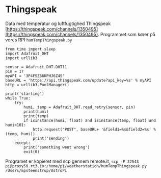 # Thingspeak
Data med temperatur og luftfugtighed Thingspeak [https://thingspeak.com/channels/1350495](https://thingspeak.com/channels/1350495).
Programmet som kører på vores RPI ```humTempThingspeak.py```

```
from time import sleep
import Adafruit_DHT
import urllib3

sensor = Adafruit_DHT.DHT11
pin = 17
myAPI = '3P4FSZ66KPHJ6Z4S'
baseURL = 'https://api.thingspeak.com/update?api_key=%s' % myAPI
http = urllib3.PoolManager()

print('starting')
while True:
    try:
        humi, temp = Adafruit_DHT.read_retry(sensor, pin)
        print(humi)
        print(temp)
        if isinstance(humi, float) and isinstance(temp, float) and humi<101:
            http.request("POST", baseURL+ '&field1=%s&field2=%s' % (temp, humi))
            print('sending')
    except:
        print('something went wrong')
        exit(0)
```

Programet er kopieret med scp gennem remote.it,
``` scp -P 32543 pi@proxy50.rt3.io:/home/pi/weatherstation/humTempThingspeak.py /Users/mpsteenstrup/AstroPi ```
